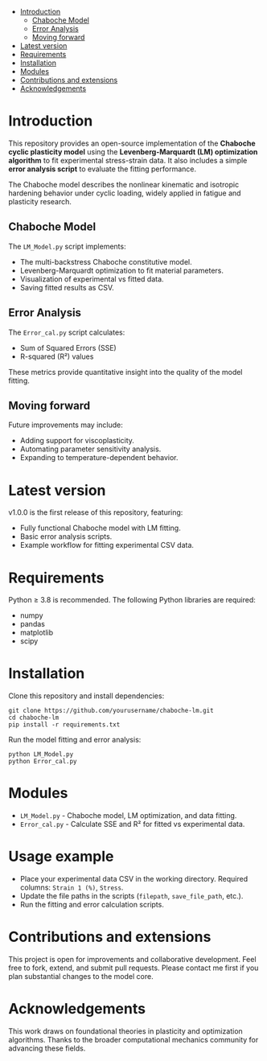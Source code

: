 - [Introduction](#introduction)
  * [Chaboche Model](#chaboche-model)
  * [Error Analysis](#error-analysis)
  * [Moving forward](#moving-forward)
- [Latest version](#latest-version)
- [Requirements](#requirements)
- [Installation](#installation)
- [Modules](#modules)
- [Contributions and extensions](#contributions-and-extensions)
- [Acknowledgements](#acknowledgements)

# Introduction
This repository provides an open-source implementation of the **Chaboche cyclic plasticity model** using the **Levenberg-Marquardt (LM) optimization algorithm** to fit experimental stress-strain data. 
It also includes a simple **error analysis script** to evaluate the fitting performance.

The Chaboche model describes the nonlinear kinematic and isotropic hardening behavior under cyclic loading, widely applied in fatigue and plasticity research.

## Chaboche Model
The `LM_Model.py` script implements:
* The multi-backstress Chaboche constitutive model.
* Levenberg-Marquardt optimization to fit material parameters.
* Visualization of experimental vs fitted data.
* Saving fitted results as CSV.

## Error Analysis
The `Error_cal.py` script calculates:
* Sum of Squared Errors (SSE)
* R-squared (R²) values

These metrics provide quantitative insight into the quality of the model fitting.

## Moving forward
Future improvements may include:
* Adding support for viscoplasticity.
* Automating parameter sensitivity analysis.
* Expanding to temperature-dependent behavior.

# Latest version
v1.0.0 is the first release of this repository, featuring:
* Fully functional Chaboche model with LM fitting.
* Basic error analysis scripts.
* Example workflow for fitting experimental CSV data.

# Requirements
Python ≥ 3.8 is recommended. The following Python libraries are required:
* numpy
* pandas
* matplotlib
* scipy

# Installation

Clone this repository and install dependencies:
```
git clone https://github.com/yourusername/chaboche-lm.git
cd chaboche-lm
pip install -r requirements.txt
```

Run the model fitting and error analysis:
```
python LM_Model.py
python Error_cal.py
```

# Modules

* `LM_Model.py` - Chaboche model, LM optimization, and data fitting.
* `Error_cal.py` - Calculate SSE and R² for fitted vs experimental data.

# Usage example
* Place your experimental data CSV in the working directory. Required columns: `Strain 1 (%)`, `Stress`.
* Update the file paths in the scripts (`filepath`, `save_file_path`, etc.).
* Run the fitting and error calculation scripts.

# Contributions and extensions
This project is open for improvements and collaborative development. Feel free to fork, extend, and submit pull requests. Please contact me first if you plan substantial changes to the model core.

# Acknowledgements
This work draws on foundational theories in plasticity and optimization algorithms. Thanks to the broader computational mechanics community for advancing these fields.
